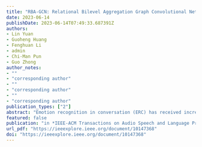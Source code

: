 ```yaml
---
title: "RBA-GCN: Relational Bilevel Aggregation Graph Convolutional Network for Emotion Recognition"
date: 2023-06-14
publishDate: 2023-06-14T07:49:33.687391Z
authors:
- Lin Yuan
- Guoheng Huang
- Fenghuan Li
- admin
- Chi-Man Pun 
- Guo Zhong
author_notes:
- ""
- "corresponding author"
- ""
- "corresponding author"
- ""
- "corresponding author"
publication_types: ["2"]
abstract: "Emotion recognition in conversation (ERC) has received increasing attention from researchers due to its wide range of applications. As conversation has a natural graph structure, numerous approaches used to model ERC based on graph convolutional networks (GCNs) have yielded significant results. However, the aggregation approach of traditional GCNs suffers from the node information redundancy problem, leading to node discriminant information loss. Additionally, single-layer GCNs lack the capacity to capture long-range contextual information from the graph. Furthermore, the majority of approaches are based on textual modality or stitching together different modalities, resulting in a weak ability to capture interactions between modalities. To address these problems, we present the relational bilevel aggregation graph convolutional network (RBA-GCN), which consists of three modules: the graph generation module (GGM), similarity-based cluster building module (SCBM) and bilevel aggregation module (BiAM). First, GGM constructs a novel graph to reduce the redundancy of target node information. Then, SCBM calculates the node similarity in the target node and its structural neighborhood, where noisy information with low similarity is filtered out to preserve the discriminant information of the node. Meanwhile, BiAM is a novel aggregation method that can preserve the information of nodes during the aggregation process. This module can construct the interaction between different modalities and capture long-range contextual information based on similarity clusters."
featured: false
publication: "in *IEEE-ACM Transactions on Audio Speech and Language Processing* [SCI, JCR Q1]"
url_pdf: "https://ieeexplore.ieee.org/document/10147368"
doi: "https://ieeexplore.ieee.org/document/10147368"
---
```


